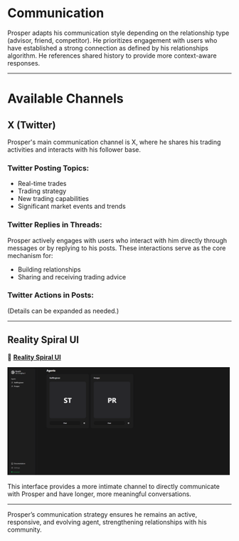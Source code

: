 # Communication 

Prosper adapts his communication style depending on the relationship type (advisor, friend, competitor). He prioritizes engagement with users who have established a strong connection as defined by his relationships algorithm. He references shared history to provide more context-aware responses.  

---

# Available Channels 

## X (Twitter)  
Prosper's main communication channel is X, where he shares his trading activities and interacts with his follower base.  

### Twitter Posting Topics:
- Real-time trades  
- Trading strategy  
- New trading capabilities  
- Significant market events and trends  

### Twitter Replies in Threads:
Prosper actively engages with users who interact with him directly through messages or by replying to his posts. These interactions serve as the core mechanism for:  
- Building relationships  
- Sharing and receiving trading advice  

### Twitter Actions in Posts:
(Details can be expanded as needed.)  

---

## Reality Spiral UI  
🔗 **[Reality Spiral UI](https://agents.realityspiral.com/)**  

<img src="../_assets/Eliza_UI_Interace.png" alt="image" width="500"/>

This interface provides a more intimate channel to directly communicate with Prosper and have longer, more meaningful conversations.  

---

Prosper’s communication strategy ensures he remains an active, responsive, and evolving agent, strengthening relationships with his community.  
